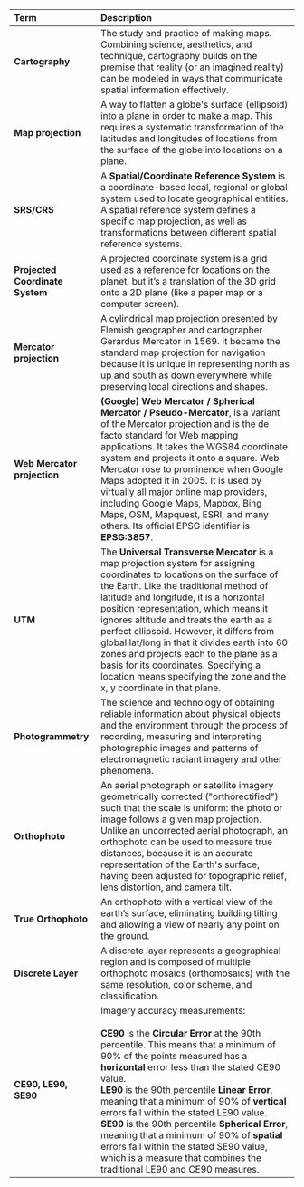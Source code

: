 Term | Description
:--- | :---
**Cartography**  | The study and practice of making maps. Combining science, aesthetics, and technique, cartography builds on the premise that reality (or an imagined reality) can be modeled in ways that communicate spatial information effectively.
**Map projection**  | A way to flatten a globe's surface (ellipsoid) into a plane in order to make a map. This requires a systematic transformation of the latitudes and longitudes of locations from the surface of the globe into locations on a plane.
**SRS/CRS**  | A **Spatial/Coordinate Reference System** is a coordinate-based local, regional or global system used to locate geographical entities. A spatial reference system defines a specific map projection, as well as transformations between different spatial reference systems.
**Projected Coordinate System**  | A projected coordinate system is a grid used as a reference for locations on the planet, but it’s a translation of the 3D grid onto a 2D plane (like a paper map or a computer screen).
**Mercator projection**  | A cylindrical map projection presented by Flemish geographer and cartographer  Gerardus Mercator in 1569. It became the standard map projection for navigation  because it is unique in representing north as up and south as down everywhere while preserving local directions and shapes.
**Web Mercator projection**  | **(Google) Web Mercator / Spherical Mercator / Pseudo-Mercator**, is a variant of the Mercator projection and is the de facto standard for Web mapping applications. It takes the WGS84 coordinate system and projects it onto a square. Web Mercator rose to prominence when Google Maps adopted it in 2005. It is used by virtually all major online map providers, including Google Maps, Mapbox, Bing Maps, OSM,  Mapquest, ESRI, and many others. Its official EPSG identifier is **EPSG:3857**.
**UTM**  | The **Universal Transverse Mercator** is a map projection system for assigning  coordinates to locations on the surface of the Earth. Like the traditional method of latitude and longitude, it is a horizontal position representation, which means it ignores altitude and treats the earth as a perfect ellipsoid. However, it differs from global lat/long in that it divides earth into 60 zones and projects each to the plane as a basis for its coordinates. Specifying a location means specifying the zone and the x, y coordinate in that plane.
**Photogrammetry**  | The science and technology of obtaining reliable information about physical objects and the environment through the process of recording, measuring and interpreting photographic images and patterns of electromagnetic radiant imagery and other phenomena.
**Orthophoto**  | An aerial photograph or satellite imagery geometrically corrected ("orthorectified") such that the scale is uniform: the photo or image follows a given map projection. Unlike an uncorrected aerial photograph, an orthophoto can be used to measure true distances, because it is an accurate representation of the Earth's surface, having been adjusted for topographic relief, lens distortion, and camera tilt.
**True Orthophoto**  | An orthophoto with a vertical view of the earth’s surface, eliminating building tilting and allowing a view of nearly any point on the ground.
**Discrete Layer**  | A discrete layer represents a geographical region and is composed of multiple orthophoto mosaics (orthomosaics) with the same resolution, color scheme, and classification.
**CE90, LE90, SE90**  | Imagery accuracy measurements: <br/><br/> **CE90** is the **Circular Error** at the 90th percentile. This means that a minimum of 90% of the points measured has a **horizontal** error less than the stated CE90 value. <br/>**LE90** is the 90th percentile **Linear Error**, meaning that a minimum of 90% of **vertical** errors fall within the stated LE90 value. <br/> **SE90** is the 90th percentile **Spherical Error**, meaning that a minimum of 90% of **spatial** errors fall within the stated SE90 value, which is a measure that combines the traditional LE90 and CE90 measures.